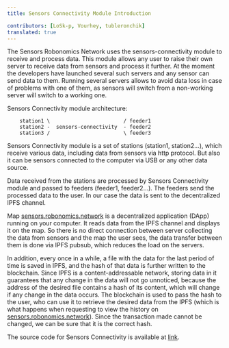 ```yaml
---
title: Sensors Connectivity Module Introduction

contributors: [LoSk-p, Vourhey, tubleronchik]
translated: true
---
```


The Sensors Robonomics Network uses the sensors-connectivity module to receive and process data. 
This module allows any user to raise their own server to receive data from sensors and process it further. 
At the moment the developers have launched several such servers and any sensor can send data to them. Running several servers allows to avoid data loss in case of problems with one of them,
as sensors will switch from a non-working server will switch to a working one.

Sensors Connectivity module architecture:

```
    station1 \                        / feeder1
    station2 -  sensors-connectivity  - feeder2
    station3 /                        \ feeder3
```

Sensors Connectivity module is a set of stations (station1, station2...), which receive various data, including data from sensors via http protocol. But also it can be sensors connected to the computer via USB or any other data source.

Data received from the stations are processed by Sensors Connectivity module and passed to feeders (feeder1, feeder2...). The feeders send the processed data to the user. In our case the data is sent to the decentralized IPFS channel.

Map [sensors.robonomics.network](https://sensors.robonomics.network/) is a decentralized application (DApp) running on your computer. It reads data from the IPFS channel and displays it on the map. 
So there is no direct connection between server collecting the data from sensors and the map the user sees, the data transfer between them is done via IPFS pubsub, which reduces the load on the servers.

In addition, every once in a while, a file with the data for the last period of time is saved in IPFS, and the hash of that data is further written to the blockchain. 
Since IPFS is a content-addressable network, storing data in it guarantees that any change in the data will not go unnoticed, because the address of the desired file contains a hash of its content, 
which will change if any change in the data occurs. The blockchain is used to pass the hash to the user, who can use it to retrieve the desired data from the IPFS (which is what happens when requesting to view the history on [sensors.robonomics.network](https://sensors.robonomics.network/)). Since the transaction made cannot be changed, we can be sure that it is the correct hash.

The source code for Sensors Connectivity is available at [link](https://github.com/airalab/sensors-connectivity). 

